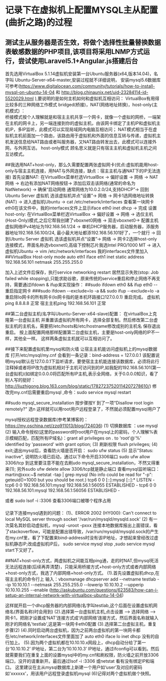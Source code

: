 # 记录下在虚拟机上配置MYSQL主从配置(曲折之路)的过程
## 测试主从服务器是否生效，将做个选择性批量替换数据表敏感数据的PHP项目,该项目将采用LNMP方式运行，尝试使用Laravel5.1+Angular.js搭建后台
  首先选用VirtualBox 5.1.14虚拟机安装第一台Ubuntu服务器(x64,版本14.04)，名字叫 Ubuntu-Server-x64-master,安装过程就不详细说明，
  安装mysql5.6数据库可参考(https://www.digitalocean.com/community/tutorials/how-to-install-mysql-on-ubuntu-14-04 和 http://blog.chinaunix.net/uid-23284114-id-5520029.html ),要说明的是如何主机如何和虚拟机互相访问：
  VirtualBox有用得比较多的三种网络工作模式 bridged(桥接)，NAT(网络地址转换)，host-only(主机模式) ：                                 
    桥接模式按个人理解就是和宿主主机共享一个网卡，就像一个虚拟的网桥，一端架在主机的网卡上，另一端连接到你的虚拟主机，由该网卡绑定了主机IP和虚拟机主机IP，多IP监听，此模式可以实现局域网内电脑互相访问；
    NAT模式相当于在虚拟机主机前面加一个路由，该路由用于虚拟机和外面的信息互转与传递，虚拟机主机发送信息给NAT路由或者叫服务器，又NAT路由转发出去，此模式可以连接外网，与外网互访。
    host-only模式 顾名思义就是只有宿主主机和虚拟机主机之间互访模式。


##我选用NAT+host-only，那么久需要配置两张虚拟网卡(优点:虚拟机能用host-only与宿主主机连接，用NAT与外网连接，缺点：宿主主机与通NAT下的IP无法连接)
首先设置NAT: 在VirtualBox菜单栏选VirtualBox -> 偏好设置 ->  网络 -> NAT网络 -> 右边有添加NAT网络按钮-> 添加后双击该网络(通常的命名为NatNetwork) -> 确保“启动网络  通常网络为10.0.2.0/24,支持DHCP”->  回到Ubuntu Server 虚拟机 选该虚拟机并点“设置”-> 网络 -> 网卡1选网络地址转换(NAT) -> 进入虚拟机Ubuntu ->  cat /etc/network/interfaces 查看第一块网卡eth0在该文件中，我的interfaces文件上显示iface eth0 inet dhcp -> 完成
设置host-only: 在VirtualBox菜单栏选VirtualBox -> 偏好设置 ->  网络 -> 选仅主机(Host-Only)模式,之后它帮我创建了vboxnet0网络 -> 双击vboxnet0-> 配置主机虚拟网络IPv4地址为192.168.56.1/24 -> 单机DHCP服务器，启动服务器，添服务器地址192.168.56.100/24, 最小最大地址都添192.168.56.101好了，一个就行 -> 回到Ubuntu Server 虚拟机 选该虚拟机并点“设置”-> 网络 -> 网卡2选择host-only连接模式，界面名称选vboxnet0,高级下控制芯片我选Intel PRO/1000 MT -> 进入虚拟机Ubuntu ->  vim /etc/network/interfaces 我的interfaces文件里加入
##VirtualBox Host-only mode
auto eth1
iface eth1 inet static
address 192.168.56.101
netmask 255.255.255.0

加入上述文件后保存，执行service  networking restart 居然显示失败(stop: Job failed while stopping),只能求助谷歌，原来传统的service重启和停止网络不再支持，需要通过ifdown & ifup来实现操作：
##sudo ifdown eth0 && ifup eth0 --重启指定网卡
###sudo ifdown --exclude=lo -a && sudo ifup --exclude=lo -a 重启除lo网卡的所有网卡(lo网卡指的是本机环路接口127.0.0.1)
重启完成。
虚拟机ping 8.8.8.8 正常
宿主主机ping 192.168.56.101 正常

##第二台虚拟主机(名字叫Ubuntu-Server-x64-slave)配置：
在virtualBox上克隆第一台虚拟主机 并重置该虚拟机所有网卡，选择全部复制。然后修改第二台虚拟主机的主机名，需要把/etc/hosts和/etc/hostname修改成别的主机名 保存退出重启。
按上面配置网络那样配置第二台虚拟主机，主要是host-only网络的IP不一样，其他全一样。
这样两条虚拟主机就可以互相访问了。


##接下来配置虚拟机里mysql和防火墙 让宿主主机能访问虚拟机上的mysql数据库
打开/etc/mysql/my.cnf
会看到一条记录：bind-address = 127.0.0.1 
该配置说明mysql默认在127.0.0.1下监听请求，要使宿主主机能连接该数据库，必须将此行注释掉或者将IP改为虚拟机相对于主机可访问到的IP,如我配的192.168.56.101(第一台虚拟机)(如绑定0.0.0.0将匹配所有IP主机,表示全网络，关于0.0.0.0知识，看了别人写的挺好：http://liuzhigong.blog.163.com/blog/static/17827237520114207278610/)
修改完my.cnf后需要重启mysql ,命令：sudo service mysql restart

##sudo mysql_secure_installation
按步骤按Y 到了一项“Disallow root login remotely?" 选n
这样就可以用root用户远程登录了，不然就必须配置mysql用户了

mysql授权远程登录数据库(参考某博客的：https://my.oschina.net/zzq911013/blog/724036)
(1) 切换数据库 ：use mysql
(2) 输入命令授权(这里的password时root用户在mysql上的密码，个人理解%表示模糊匹配，匹配所有IP域名)：grant all privileges on *.* to 'root'@'%' identified by 'password' with grant option;
(3) 刷新权限 flush privileges;
(4) exit;退出mysql后，查看防火墙是否开启：
   sudo ufw status
(5) 显示"Status: inactive", 说明防火墙已启动，通过以下命令开启3306端口
sudo ufw allow 3306/tcp
到这里要注意不能在去刷udo mysql_secure_installation，不然又得重来(1);
另外sudo ufw delete allow 3306/tcp就是静止端口
查看mysql监听端口：
martin@xxx:~$ netstat -tap | grep mysql
(No info could be read for "-p": geteuid()=1000 but you should be root.)
tcp6       0      0 [::]:mysql              [::]:*                  LISTEN      -
tcp6       0      0 192.168.56.101:mysql    192.168.56.1:56055      ESTABLISHED -
tcp6       0      0 192.168.56.101:mysql    192.168.56.1:56056      ESTABLISHED -

或者
sudo lsof -i :3306
查看3306端口被哪个程序占用

####
记录下连接mysql遇到的问题：
(1)、ERROR 2002 (HY000): Can't connect to local MySQL server through socket '/var/run/mysqld/mysqld.sock' (2)
有一次莫名其妙启动虚拟机，mysql -uroot -pxxx 连接本地数据库报出上面错误，看了stackoverflow，可能是配置出错导致，/var/run/mysqld/mysqld.sock的产生在my.cnf里，看了下配置来bind-address时没有该IP地址，才想起来曾经改过虚拟机静态IP;改成虚拟机IP后，
sudo service mysql stop ,sudo service mysql start下又好了。

##NAT+host-only方式，两虚拟机之间能互相ping通，走的时NAT,但mysql死活无法远程连接(后续再弄清楚)，只能采用桥接方式+host-only方式或者内部网络+host-only方式，我选了内部网络+host-only方式。
(1).首先设置虚拟机dhcp,在宿主主机的命令行上 输入：vboxmanage dhcpserver add --netname testlab --ip 10.10.10.1 --netmask 255.255.255.0 --lowerip 10.10.10.2 --upperip 10.10.10.255 --enable
(http://askubuntu.com/questions/623583/how-can-i-setup-an-internal-network-with-virtualbox-ubuntu-14-04)

这样就开启一个dhcp服务器的内部网络(名字叫testlab,这个后面在设置虚拟机网络名(界面名称)时会用到)
(2).选择第一台虚拟机主机,点击设置 --> 选择网络 --> 网卡1，把刚才设置成‘NAT’连接方式成‘内部网络’连接方式，然后界面名称就输入刚才的网络名'testlab',这是第一块网卡eth0配置
(3).选择第二台虚拟主机，重复步骤(2)
(4).同时启动两台虚拟机，因为之前两台虚拟机的第一块网卡都在/etc/network/interfaces文件里面加了
auto eth0 
iface lo inet dhcp
没有的自行加上。
(5).因为两个虚拟机都在10.10.10.x网段上，dhcp自动分给了第一台‘10.10.10.2’ IP地址，第二台为‘10.10.10.3’ IP地址，通过ifconfig可以看到。然后就需要我们在重复上面的设置mysql中的my.cnf和刷权限，防火墙之前开放3306端口，没开的请重新开。最后通过lsof -i :3306 或netstat 看有没有绑定IP和端口。
这里建议在主从mysql数据库上新建一个用户如‘user’及对应的密码如'xxxxxx'，用该用户远程登录虚拟机mysql
(6)记得对两个虚拟机做个快照。






